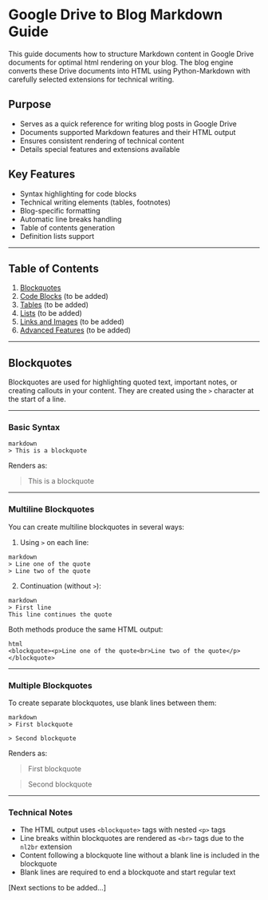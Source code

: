 # Google Drive to Blog Markdown Guide

This guide documents how to structure Markdown content in Google Drive documents for optimal html rendering on your blog.
The blog engine converts these Drive documents into HTML using Python-Markdown with carefully selected extensions for technical writing.

## Purpose
- Serves as a quick reference for writing blog posts in Google Drive
- Documents supported Markdown features and their HTML output
- Ensures consistent rendering of technical content
- Details special features and extensions available

## Key Features
- Syntax highlighting for code blocks
- Technical writing elements (tables, footnotes)
- Blog-specific formatting
- Automatic line breaks handling
- Table of contents generation
- Definition lists support

---

## Table of Contents
1. [Blockquotes](#blockquotes)
2. [Code Blocks](#code-blocks) (to be added)
3. [Tables](#tables) (to be added)
4. [Lists](#lists) (to be added)
5. [Links and Images](#links-and-images) (to be added)
6. [Advanced Features](#advanced-features) (to be added)

---

## Blockquotes

Blockquotes are used for highlighting quoted text, important notes, or creating callouts in your content. They are created using the `>` character at the start of a line.

***

### Basic Syntax
```
markdown
> This is a blockquote
```
Renders as:
> This is a blockquote

***

### Multiline Blockquotes

You can create multiline blockquotes in several ways:

1. Using `>` on each line:
```
markdown
> Line one of the quote
> Line two of the quote
```
2. Continuation (without `>`):
```
markdown
> First line
This line continues the quote
```
Both methods produce the same HTML output:
```
html
<blockquote><p>Line one of the quote<br>Line two of the quote</p></blockquote>
```

***

### Multiple Blockquotes

To create separate blockquotes, use blank lines between them:
```
markdown
> First blockquote

> Second blockquote
```
Renders as:
> First blockquote

> Second blockquote

***

### Technical Notes

- The HTML output uses `<blockquote>` tags with nested `<p>` tags
- Line breaks within blockquotes are rendered as `<br>` tags due to the `nl2br` extension
- Content following a blockquote line without a blank line is included in the blockquote
- Blank lines are required to end a blockquote and start regular text

[Next sections to be added...]